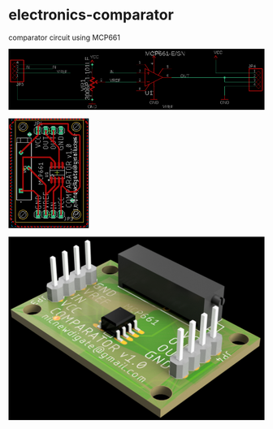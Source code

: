 # electronics-comparator
comparator circuit using MCP661

![circuit](images/mcp661-comparator-circuit.png)

![circuit](images/mcp661-comparator-board.png)

![circuit](images/mcp661.png)

